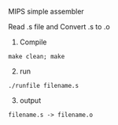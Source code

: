 MIPS simple assembler

Read .s file and Convert .s to .o


1. Compile
```
make clean; make
```


2. run
```
./runfile filename.s
```

3. output
```
filename.s -> filename.o
```